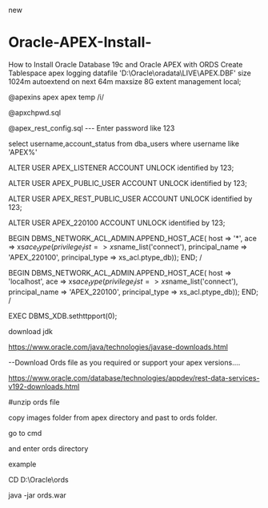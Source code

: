 new
# Oracle-APEX-Install-
How to Install Oracle Database 19c and Oracle APEX with ORDS
Create Tablespace apex
logging
datafile 'D:\Oracle\oradata\LIVE\APEX.DBF' size 1024m
autoextend on
next 64m maxsize 8G
extent management local;

@apexins apex apex temp /i/

@apxchpwd.sql


@apex_rest_config.sql
--- Enter password like 123

select username,account_status  from dba_users where username like 'APEX%'

ALTER USER APEX_LISTENER  ACCOUNT UNLOCK identified by 123;

ALTER USER APEX_PUBLIC_USER ACCOUNT UNLOCK identified by 123;

ALTER USER APEX_REST_PUBLIC_USER ACCOUNT UNLOCK identified by 123;

ALTER USER APEX_220100 ACCOUNT UNLOCK identified by 123;


BEGIN
DBMS_NETWORK_ACL_ADMIN.APPEND_HOST_ACE(
host => '*',
ace => xs$ace_type(privilege_list => xs$name_list('connect'),
principal_name => 'APEX_220100',
principal_type => xs_acl.ptype_db));
END;
/

BEGIN
DBMS_NETWORK_ACL_ADMIN.APPEND_HOST_ACE(
host => 'localhost',
ace => xs$ace_type(privilege_list => xs$name_list('connect'),
principal_name => 'APEX_220100',
principal_type => xs_acl.ptype_db));
END;
/


EXEC DBMS_XDB.sethttpport(0);


download jdk

https://www.oracle.com/java/technologies/javase-downloads.html

--Download Ords file as you required or support your apex versions....

https://www.oracle.com/database/technologies/appdev/rest-data-services-v192-downloads.html

#unzip ords file

copy images folder from apex directory and past to ords folder.


go to cmd

and enter ords directory

example

CD D:\Oracle\ords

java -jar ords.war
